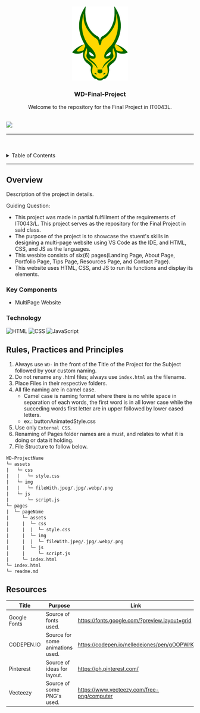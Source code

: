 <a name="readme-top">

<br/>

<br />
<div align="center">
  <a href="https://github.com/zyx-0314/">
    <img src="./assets/img/FEU_Tamaraws_official_logo.svg.png" alt="FEU Icon" width="150" height="200">
  </a>
  <h3 align="center">WD-Final-Project</h3>
</div>
<div align="center">
  Welcome to the repository for the Final Project in IT0043L.
</div>

<br />


![](https://visit-counter.vercel.app/counter.png?page=redddd10/WD-Seatwork-4)

---

<br />
<br />

<details>
  <summary>Table of Contents</summary>
  <ol>
    <li>
      <a href="#overview">Overview</a>
      <ol>
        <li>
          <a href="#key-components">Key Components</a>
        </li>
        <li>
          <a href="#technology">Technology</a>
        </li>
      </ol>
    </li>
    <li>
      <a href="#rule,-practices-and-principles">Rules, Practices and Principles</a>
    </li>
    <li>
      <a href="#resources">Resources</a>
    </li>
  </ol>
</details>

---

## Overview

Description of the project in details.

Guiding Question:
- This project was made in partial fulfillment of the requirements of IT0043/L. This project serves as the repository for the Final Project in said class.
- The purpose of the project is to showcase the stuent's skills in designing a multi-page website using VS Code as the IDE, and HTML, CSS, and JS as the languages.
- This wesbite consists of six(6) pages(Landing Page, About Page, Portfolio Page, Tips Page, Resources Page, and Contact Page).
- This website uses HTML, CSS, and JS to run its functions and display its elements.

### Key Components
- MultiPage Website

### Technology
![HTML](https://img.shields.io/badge/HTML-E34F26?style=for-the-badge&logo=html5&logoColor=white)
![CSS](https://img.shields.io/badge/CSS-1572B6?style=for-the-badge&logo=css3&logoColor=white)
![JavaScript](https://img.shields.io/badge/JavaScript-F7DF1E?style=for-the-badge&logo=javascript&logoColor=white)

## Rules, Practices and Principles
1. Always use `WD-` in the front of the Title of the Project for the Subject followed by your custom naming.
2. Do not rename any .html files; always use `index.html` as the filename.
3. Place Files in their respective folders.
4. All file naming are in camel case.
   - Camel case is naming format where there is no white space in separation of each words, the first word is in all lower case while the succeding words first letter are in upper followed by lower cased letters.
   - ex.: buttonAnimatedStyle.css
5. Use only `External CSS`.
6. Renaming of Pages folder names are a must, and relates to what it is doing or data it holding.
7. File Structure to follow below.

```
WD-ProjectName
└─ assets
|   └─ css
|   |   └─ style.css
|   └─ img
|   |   └─ fileWith.jpeg/.jpg/.webp/.png
|   └─ js
|       └─ script.js
└─ pages
|  └─ pageName
|     └─ assets
|     |  └─ css
|     |  |  └─ style.css
|     |  └─ img
|     |  |  └─ fileWith.jpeg/.jpg/.webp/.png
|     |  └─ js
|     |     └─ script.js
|     └─ index.html
└─ index.html
└─ readme.md
```

## Resources


| Title | Purpose | Link |
|-|-|-|
| Google Fonts | Source of fonts used. | https://fonts.google.com/?preview.layout=grid |
| CODEPEN.IO | Source for some animations used. | https://codepen.io/nelledejones/pen/gOOPWrK |
| Pinterest| Source of ideas for layout. | https://ph.pinterest.com/ |
| Vecteezy| Source of some PNG's used. | https://www.vecteezy.com/free-png/computer |
